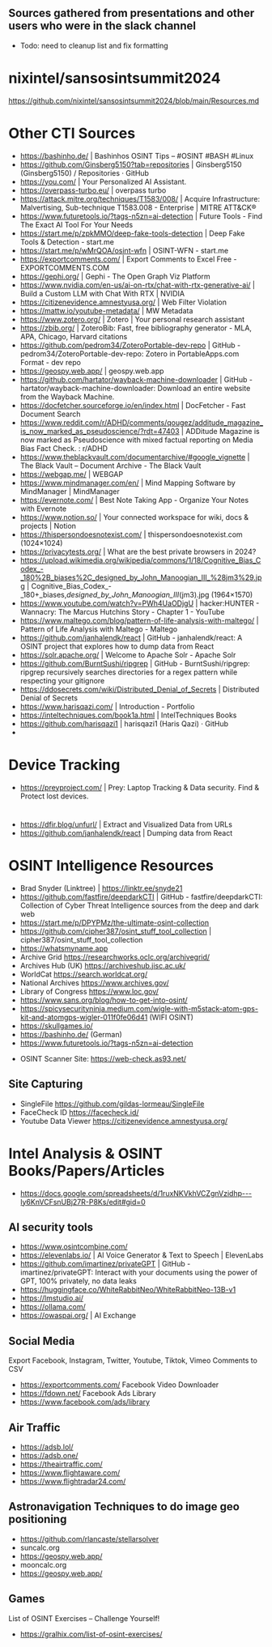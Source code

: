 ## Sources gathered from presentations and other users who were in the slack channel ##
- Todo: need to cleanup list and fix formatting

# nixintel/sansosintsummit2024
https://github.com/nixintel/sansosintsummit2024/blob/main/Resources.md

# Other CTI Sources
- https://bashinho.de/ | Bashinhos OSINT Tips – #OSINT #BASH #Linux
- https://github.com/Ginsberg5150?tab=repositories | Ginsberg5150 (Ginsberg5150) / Repositories · GitHub
- https://you.com/ | Your Personalized AI Assistant.
- https://overpass-turbo.eu/ | overpass turbo
- https://attack.mitre.org/techniques/T1583/008/ | Acquire Infrastructure: Malvertising, Sub-technique T1583.008 - Enterprise | MITRE ATT&CK®
- https://www.futuretools.io/?tags-n5zn=ai-detection | Future Tools - Find The Exact AI Tool For Your Needs
- https://start.me/p/zpkMMO/deep-fake-tools-detection | Deep Fake Tools & Detection - start.me
- https://start.me/p/wMrQOA/osint-wfn | OSINT-WFN - start.me
- https://exportcomments.com/ | Export Comments to Excel Free - EXPORTCOMMENTS.COM
- https://gephi.org/ | Gephi - The Open Graph Viz Platform
- https://www.nvidia.com/en-us/ai-on-rtx/chat-with-rtx-generative-ai/ | Build a Custom LLM with Chat With RTX | NVIDIA
- https://citizenevidence.amnestyusa.org/ | Web Filter Violation
- https://mattw.io/youtube-metadata/ | MW Metadata
- https://www.zotero.org/ | Zotero | Your personal research assistant
- https://zbib.org/ | ZoteroBib: Fast, free bibliography generator - MLA, APA, Chicago, Harvard citations
- https://github.com/pedrom34/ZoteroPortable-dev-repo | GitHub - pedrom34/ZoteroPortable-dev-repo: Zotero in PortableApps.com Format - dev repo
- https://geospy.web.app/ | geospy.web.app
- https://github.com/hartator/wayback-machine-downloader | GitHub - hartator/wayback-machine-downloader: Download an entire website from the Wayback Machine.
- https://docfetcher.sourceforge.io/en/index.html | DocFetcher - Fast Document Search
- https://www.reddit.com/r/ADHD/comments/qougez/additude_magazine_is_now_marked_as_pseudoscience/?rdt=47403 | ADDitude Magazine is now marked as Pseudoscience with mixed factual reporting on Media Bias Fact Check. : r/ADHD
- https://www.theblackvault.com/documentarchive/#google_vignette | The Black Vault – Document Archive - The Black Vault
- https://webgap.me/ | WEBGAP
- https://www.mindmanager.com/en/ | Mind Mapping Software by MindManager | MindManager
- https://evernote.com/ | Best Note Taking App - Organize Your Notes with Evernote
- https://www.notion.so/ | Your connected workspace for wiki, docs & projects | Notion
- https://thispersondoesnotexist.com/ | thispersondoesnotexist.com (1024×1024)
- https://privacytests.org/ | What are the best private browsers in 2024?
- https://upload.wikimedia.org/wikipedia/commons/1/18/Cognitive_Bias_Codex_-_180%2B_biases%2C_designed_by_John_Manoogian_III_%28jm3%29.jpg | Cognitive_Bias_Codex_-_180+_biases,_designed_by_John_Manoogian_III_(jm3).jpg (1964×1570)
- https://www.youtube.com/watch?v=PWh4UaODjgU | hacker:HUNTER - Wannacry: The Marcus Hutchins Story - Chapter 1 - YouTube
- https://www.maltego.com/blog/pattern-of-life-analysis-with-maltego/ | Pattern of Life Analysis with Maltego - Maltego
- https://github.com/janhalendk/react | GitHub - janhalendk/react: A OSINT project that explores how to dump data from React
- https://solr.apache.org/ | Welcome to Apache Solr - Apache Solr
- https://github.com/BurntSushi/ripgrep | GitHub - BurntSushi/ripgrep: ripgrep recursively searches directories for a regex pattern while respecting your gitignore
- https://ddosecrets.com/wiki/Distributed_Denial_of_Secrets | Distributed Denial of Secrets
- https://www.harisqazi.com/ | Introduction - Portfolio
- https://inteltechniques.com/book1a.html | IntelTechniques Books
- https://github.com/harisqazi1 | harisqazi1 (Haris Qazi) · GitHub
- 
# Device Tracking
- https://preyproject.com/ | Prey: Laptop Tracking & Data security. Find & Protect lost devices.

# 
- https://dfir.blog/unfurl/ | Extract and Visualized Data from URLs
- https://github.com/janhalendk/react | Dumping data from React

# OSINT Intelligence Resources

- Brad Snyder (Linktree) | https://linktr.ee/snyde21
- https://github.com/fastfire/deepdarkCTI | GitHub - fastfire/deepdarkCTI: Collection of Cyber Threat Intelligence sources from the deep and dark web
- https://start.me/p/DPYPMz/the-ultimate-osint-collection
- https://github.com/cipher387/osint_stuff_tool_collection | cipher387/osint_stuff_tool_collection
- https://whatsmyname.app
- Archive Grid https://researchworks.oclc.org/archivegrid/
- Archives Hub (UK) https://archiveshub.jisc.ac.uk/
- WorldCat https://search.worldcat.org/
- National Archives https://www.archives.gov/
- Library of Congress https://www.loc.gov/
- https://www.sans.org/blog/how-to-get-into-osint/
- https://spicysecurityninja.medium.com/wigle-with-m5stack-atom-gps-kit-and-atomgps-wigler-011f0fe06d41 (WIFI OSINT)
- https://skullgames.io/
- https://bashinho.de/ (German)
- https://www.futuretools.io/?tags-n5zn=ai-detection

* OSINT Scanner Site:
https://web-check.as93.net/

## Site Capturing ##
* SingleFile
https://github.com/gildas-lormeau/SingleFile
* FaceCheck ID
https://facecheck.id/
* Youtube Data Viewer
https://citizenevidence.amnestyusa.org/
  
# Intel Analysis & OSINT Books/Papers/Articles
- https://docs.google.com/spreadsheets/d/1ruxNKVkhVCZgnVzidhp---ly6KnVCFsnUBj27R-P8Ks/edit#gid=0

## AI security tools ##
- https://www.osintcombine.com/
- https://elevenlabs.io/ | AI Voice Generator & Text to Speech | ElevenLabs
- https://github.com/imartinez/privateGPT | GitHub - imartinez/privateGPT: Interact with your documents using the power of GPT, 100% privately, no data leaks
- https://huggingface.co/WhiteRabbitNeo/WhiteRabbitNeo-13B-v1
- https://lmstudio.ai/
- https://ollama.com/
- https://owaspai.org/ | AI Exchange

## Social Media ##
Export Facebook, Instagram, Twitter, Youtube, Tiktok, Vimeo Comments to CSV
- https://exportcomments.com/
Facebook Video Downloader
- https://fdown.net/
Facebook Ads Library
- https://www.facebook.com/ads/library

## Air Traffic ##
- https://adsb.lol/
- https://adsb.one/
- https://theairtraffic.com/
- https://www.flightaware.com/
- https://www.flightradar24.com/

## Astronavigation Techniques to do image geo positioning ##
- https://github.com/rlancaste/stellarsolver
- suncalc.org
- https://geospy.web.app/
- mooncalc.org
- https://geospy.web.app/

## Games ##
 List of OSINT Exercises – Challenge Yourself!
- https://gralhix.com/list-of-osint-exercises/




